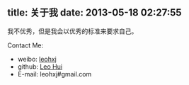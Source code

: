 title: 关于我
date: 2013-05-18 02:27:55
---

我不优秀，但是我会以优秀的标准来要求自己。

Contact Me:

- weibo:  [leohxj](http://weibo.com/leohxj90)
- github: [Leo Hui](https://github.com/leohxj)
- E-mail: leohxj#gmail.com
